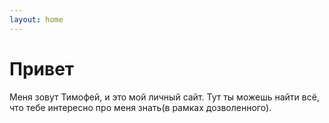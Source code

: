 ```yaml
---
layout: home
---
```

# Привет

Меня зовут Тимофей, и это мой личный сайт. Тут ты можешь найти всё, что тебе интересно про меня знать(в рамках дозволенного). 
